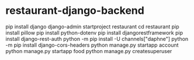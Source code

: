 # restaurant-django-backend
pip install django
django-admin startproject restaurant
cd restaurant
pip install pillow
pip install python-dotenv
pip install djangorestframework
pip install django-rest-auth
python -m pip install -U channels["daphne"]
python -m pip install django-cors-headers
python manage.py startapp account
python manage.py startapp food
python manage.py createsuperuser